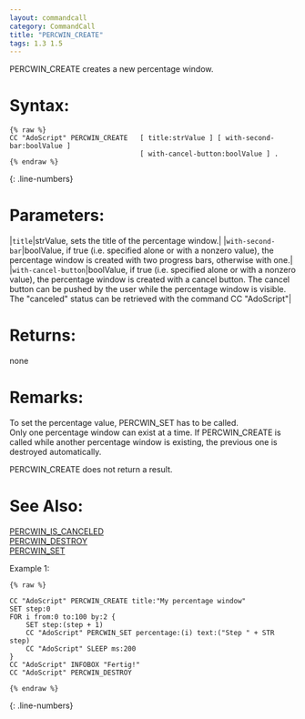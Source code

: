 ```yaml
---
layout: commandcall
category: CommandCall
title: "PERCWIN_CREATE"
tags: 1.3 1.5
---
```


PERCWIN_CREATE creates a new percentage window.

# Syntax:  

```adoscript
{% raw %}
CC "AdoScript" PERCWIN_CREATE	[ title:strValue ] [ with-second-bar:boolValue ]
								[ with-cancel-button:boolValue ] .
{% endraw %}
```
{: .line-numbers}

# Parameters:  

|`title`|strValue, sets the title of the percentage window.|
|`with-second-bar`|boolValue, if true (i.e. specified alone or with a nonzero value), the percentage window is created with two progress bars, otherwise with one.|
|`with-cancel-button`|boolValue, if true (i.e. specified alone or with a nonzero value), the percentage window is created with a cancel button. The cancel button can be pushed by the user while the percentage window is visible. The "canceled" status can be retrieved with the command  CC "AdoScript"|

# Returns:  

none

# Remarks:

To set the percentage value, PERCWIN_SET has to be called.  
Only one percentage window can exist at a time. If PERCWIN_CREATE is called while another percentage window is existing, the previous one is destroyed automatically.

PERCWIN_CREATE does not return a result.

# See Also:  

[PERCWIN_IS_CANCELED](percwin_is_canceled.html "PERCWIN_IS_CANCELED")  
[PERCWIN_DESTROY](percwin_destroy.html "PERCWIN_DESTROY")  
[PERCWIN_SET](percwin_set.html "PERCWIN_SET")  


Example 1:

```adoscript
{% raw %}

CC "AdoScript" PERCWIN_CREATE title:"My percentage window"
SET step:0
FOR i from:0 to:100 by:2 {
    SET step:(step + 1)
    CC "AdoScript" PERCWIN_SET percentage:(i) text:("Step " + STR step)
    CC "AdoScript" SLEEP ms:200
}
CC "AdoScript" INFOBOX "Fertig!"
CC "AdoScript" PERCWIN_DESTROY

{% endraw %}
```
{: .line-numbers}


